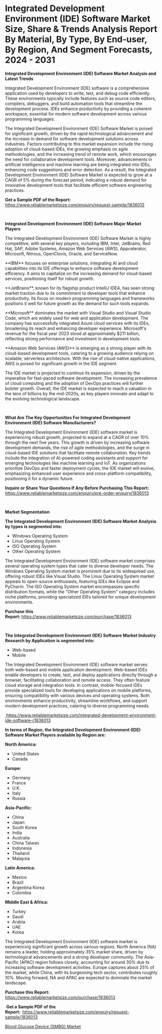 <p><h1>Integrated Development Environment (IDE) Software Market Size, Share & Trends Analysis Report By Material, By Type, By End-user, By Region, And Segment Forecasts, 2024 - 2031</h1></p><p><strong>Integrated Development Environment (IDE) Software Market Analysis and Latest Trends</strong></p>
<p><p>Integrated Development Environment (IDE) software is a comprehensive application used by developers to write, test, and debug code efficiently. These environments typically include features such as source code editors, compilers, debuggers, and build automation tools that streamline the development process. IDEs enhance productivity by providing a coherent workspace, essential for modern software development across various programming languages.</p><p>The Integrated Development Environment (IDE) Software Market is poised for significant growth, driven by the rapid technological advancement and the increase in demand for software development solutions across industries. Factors contributing to this market expansion include the rising adoption of cloud-based IDEs, the growing emphasis on agile methodologies, and the increasing trend of remote work, which encourages the need for collaborative development tools. Moreover, advancements in artificial intelligence and machine learning are being integrated into IDEs, enhancing code suggestions and error detection. As a result, the Integrated Development Environment (IDE) Software Market is expected to grow at a CAGR of 5% during the forecast period, indicating a robust demand for innovative development tools that facilitate efficient software engineering practices.</p></p>
<p><strong>Get a Sample PDF of the Report:&nbsp;</strong> <a href="https://www.reliablemarketsize.com/enquiry/request-sample/1836013?utm_campaign=1720&utm_medium=2&utm_source=Github&utm_content=ia&utm_term=31122024&utm_id=integrated-development-environment-ide-software">https://www.reliablemarketsize.com/enquiry/request-sample/1836013</a></p>
<p>&nbsp;</p>
<p><strong>Integrated Development Environment (IDE) Software Major Market Players</strong></p>
<p><p>The Integrated Development Environment (IDE) Software Market is highly competitive, with several key players, including IBM, Intel, JetBrains, Red Hat, SAP, Adobe Systems, Amazon Web Services (AWS), Appcelerator, Microsoft, Nitrous, OpenClovis, Oracle, and ServiceNow. </p><p>**IBM** focuses on enterprise solutions, integrating AI and cloud capabilities into its IDE offerings to enhance software development efficiency. It aims to capitalize on the increasing demand for cloud-based services, positioning itself for robust growth.</p><p>**JetBrains**, known for its flagship product IntelliJ IDEA, has seen strong market traction due to its commitment to developer tools that enhance productivity. Its focus on modern programming languages and frameworks positions it well for future growth as the demand for such tools expands.</p><p>**Microsoft** dominates the market with Visual Studio and Visual Studio Code, which are widely used for web and application development. The company has successfully integrated Azure cloud services with its IDEs, broadening its reach and enhancing developer experience. Microsoft's revenue for the fiscal year 2023 stood at approximately $211 billion, reflecting strong performance and investment in development tools.</p><p>**Amazon Web Services (AWS)** is emerging as a strong player with its cloud-based development tools, catering to a growing audience relying on scalable, serverless architecture. With the rise of cloud-native applications, AWS is poised for significant growth in the IDE segment.</p><p>The IDE market is projected to continue its expansion, driven by the imperative for fast-paced software development. The increasing prevalence of cloud computing and the adoption of DevOps practices will further bolster growth. Overall, the IDE market is expected to reach a valuation in the tens of billions by the mid-2020s, as key players innovate and adapt to the evolving technological landscape.</p></p>
<p>&nbsp;</p>
<p><strong>What Are The Key Opportunities For Integrated Development Environment (IDE) Software Manufacturers?</strong></p>
<p><p>The Integrated Development Environment (IDE) software market is experiencing robust growth, projected to expand at a CAGR of over 10% through the next five years. This growth is driven by increasing software development demands, the rise of agile methodologies, and the surge in cloud-based IDE solutions that facilitate remote collaboration. Key trends include the integration of AI-powered coding assistants and support for emerging technologies like machine learning and IoT. As organizations prioritize DevOps and faster deployment cycles, the IDE market will evolve, emphasizing enhanced user experience and cross-platform compatibility, positioning it for a dynamic future.</p></p>
<p><strong>Inquire or Share Your Questions If Any Before Purchasing This Report:</strong> <a href="https://www.reliablemarketsize.com/enquiry/pre-order-enquiry/1836013?utm_campaign=1720&utm_medium=2&utm_source=Github&utm_content=ia&utm_term=31122024&utm_id=integrated-development-environment-ide-software">https://www.reliablemarketsize.com/enquiry/pre-order-enquiry/1836013</a></p>
<p>&nbsp;</p>
<p><strong>Market Segmentation</strong></p>
<p><strong>The Integrated Development Environment (IDE) Software Market Analysis by types is segmented into:</strong></p>
<p><ul><li>Windows Operating System</li><li>Linux Operating System</li><li>ISO Operating System</li><li>Other Operating System</li></ul></p>
<p><p>The Integrated Development Environment (IDE) software market comprises several operating system types that cater to diverse developer needs. The Windows Operating System market is prominent due to its widespread use, offering robust IDEs like Visual Studio. The Linux Operating System market appeals to open-source enthusiasts, featuring IDEs like Eclipse and PyCharm. The ISO Operating System market encompasses specific distribution formats, while the "Other Operating System" category includes niche platforms, providing specialized IDEs tailored for unique development environments.</p></p>
<p><strong>Purchase this Report:&nbsp;</strong><a href="https://www.reliablemarketsize.com/purchase/1836013?utm_campaign=1720&utm_medium=2&utm_source=Github&utm_content=ia&utm_term=31122024&utm_id=integrated-development-environment-ide-software">https://www.reliablemarketsize.com/purchase/1836013</a></p>
<p>&nbsp;</p>
<p><strong>The Integrated Development Environment (IDE) Software Market Industry Research by Application is segmented into:</strong></p>
<p><ul><li>Web-based</li><li>Mobile</li></ul></p>
<p><p>The Integrated Development Environment (IDE) software market serves both web-based and mobile application development. Web-based IDEs enable developers to create, test, and deploy applications directly through a browser, facilitating collaboration and remote access. They often feature cloud storage and integration tools. In contrast, mobile-focused IDEs provide specialized tools for developing applications on mobile platforms, ensuring compatibility with various devices and operating systems. Both environments enhance productivity, streamline workflows, and support modern development practices, catering to diverse programming needs.</p></p>
<p><a href="https://www.reliablemarketsize.com/integrated-development-environment-ide-software-r1836013?utm_campaign=1720&utm_medium=2&utm_source=Github&utm_content=ia&utm_term=31122024&utm_id=integrated-development-environment-ide-software">&nbsp;https://www.reliablemarketsize.com/integrated-development-environment-ide-software-r1836013</a></p>
<p><strong>In terms of Region, the Integrated Development Environment (IDE) Software Market Players available by Region are:</strong></p>
<p>
    <p> <strong> North America: </strong>
        <ul>
            <li>United States</li>
            <li>Canada</li>
        </ul>
        </p> 
    <p> <strong> Europe: </strong>
        <ul>
            <li>Germany</li>
            <li>France</li>
            <li>U.K.</li>
            <li>Italy</li>
            <li>Russia</li>
        </ul>
        </p> 
    <p> <strong> Asia-Pacific: </strong>
        <ul>
            <li>China</li>
            <li>Japan</li>
            <li>South Korea</li>
            <li>India</li>
            <li>Australia</li>
            <li>China Taiwan</li>
            <li>Indonesia</li>
            <li>Thailand</li>
            <li>Malaysia</li>
        </ul>
        </p> 
    <p> <strong> Latin America: </strong>
        <ul>
            <li>Mexico</li>
            <li>Brazil</li>
            <li>Argentina Korea</li>
            <li>Colombia</li>
        </ul>
        </p> 
    <p> <strong> Middle East & Africa: </strong>
        <ul>
            <li>Turkey</li>
            <li>Saudi</li>
            <li>Arabia</li>
            <li>UAE</li>
            <li>Korea</li>
        </ul>
    </p>
    </p>
<p><p>The Integrated Development Environment (IDE) software market is experiencing significant growth across various regions. North America (NA) remains a leader, holding approximately 35% market share, driven by technological advancements and a strong developer community. The Asia-Pacific (APAC) region follows closely, accounting for around 30% due to increasing software development activities. Europe captures about 25% of the market, while China, with its burgeoning tech sector, contributes roughly 10%. Moving forward, NA and APAC are expected to dominate the market landscape.</p></p>
<p><strong>Purchase this Report: </strong><a href="https://www.reliablemarketsize.com/purchase/1836013?utm_campaign=1720&utm_medium=2&utm_source=Github&utm_content=ia&utm_term=31122024&utm_id=integrated-development-environment-ide-software">https://www.reliablemarketsize.com/purchase/1836013</a></p>
<p>&nbsp;<strong>Get a Sample PDF of the Report:&nbsp;&nbsp;</strong><a href="https://www.reliablemarketsize.com/enquiry/request-sample/1836013?utm_campaign=1720&utm_medium=2&utm_source=Github&utm_content=ia&utm_term=31122024&utm_id=integrated-development-environment-ide-software">https://www.reliablemarketsize.com/enquiry/request-sample/1836013</a></p>
<p><strong></strong></p>
<p><p><a href="https://github.com/willjis/Market-Research-Report-List-1/blob/main/blood-glucose-device-smbg-market.md?utm_campaign=1720&utm_medium=2&utm_source=Github&utm_content=ia&utm_term=31122024&utm_id=integrated-development-environment-ide-software">Blood Glucose Device (SMBG) Market</a></p></p>